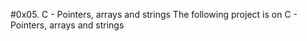 #0x05. C - Pointers, arrays and strings
The following project is on  C - Pointers, arrays and strings
